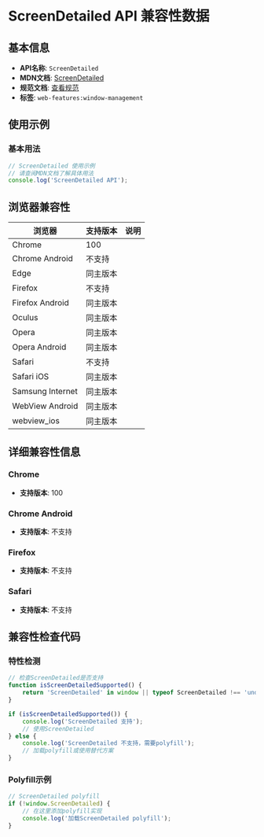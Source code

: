 # ScreenDetailed API 兼容性数据

## 基本信息

- **API名称**: `ScreenDetailed`
- **MDN文档**: [ScreenDetailed](https://developer.mozilla.org/docs/Web/API/ScreenDetailed)
- **规范文档**: [查看规范](https://w3c.github.io/window-management/#api-screendetailed-interface)
- **标签**: `web-features:window-management`

## 使用示例

### 基本用法

```javascript
// ScreenDetailed 使用示例
// 请查阅MDN文档了解具体用法
console.log('ScreenDetailed API');
```

## 浏览器兼容性

| 浏览器 | 支持版本 | 说明 |
|--------|----------|------|
| Chrome | 100 |  |
| Chrome Android | 不支持 |  |
| Edge | 同主版本 |  |
| Firefox | 不支持 |  |
| Firefox Android | 同主版本 |  |
| Oculus | 同主版本 |  |
| Opera | 同主版本 |  |
| Opera Android | 同主版本 |  |
| Safari | 不支持 |  |
| Safari iOS | 同主版本 |  |
| Samsung Internet | 同主版本 |  |
| WebView Android | 同主版本 |  |
| webview_ios | 同主版本 |  |

## 详细兼容性信息

### Chrome

- **支持版本**: 100

### Chrome Android

- **支持版本**: 不支持

### Firefox

- **支持版本**: 不支持

### Safari

- **支持版本**: 不支持

## 兼容性检查代码

### 特性检测

```javascript
// 检查ScreenDetailed是否支持
function isScreenDetailedSupported() {
    return 'ScreenDetailed' in window || typeof ScreenDetailed !== 'undefined';
}

if (isScreenDetailedSupported()) {
    console.log('ScreenDetailed 支持');
    // 使用ScreenDetailed
} else {
    console.log('ScreenDetailed 不支持，需要polyfill');
    // 加载polyfill或使用替代方案
}
```

### Polyfill示例

```javascript
// ScreenDetailed polyfill
if (!window.ScreenDetailed) {
    // 在这里添加polyfill实现
    console.log('加载ScreenDetailed polyfill');
}
```

